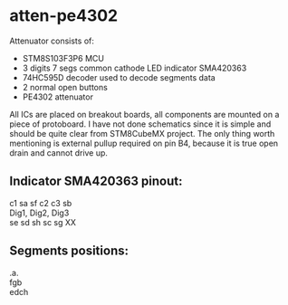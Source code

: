 # atten-pe4302

Attenuator consists of:
* STM8S103F3P6 MCU
* 3 digits 7 segs common cathode LED indicator SMA420363
* 74HC595D decoder used to decode segments data
* 2 normal open buttons
* PE4302 attenuator

All ICs are placed on breakout boards, all components are mounted on a piece of protoboard. I have not done schematics since it is simple and should be quite clear from STM8CubeMX project. The only thing worth mentioning is external pullup required on pin B4, because it is true open drain and cannot drive up.


## Indicator SMA420363 pinout:

c1 sa sf c2 c3 sb  
Dig1, Dig2, Dig3  
se sd sh sc sg XX  

## Segments positions:

.a.  
fgb  
edch  
